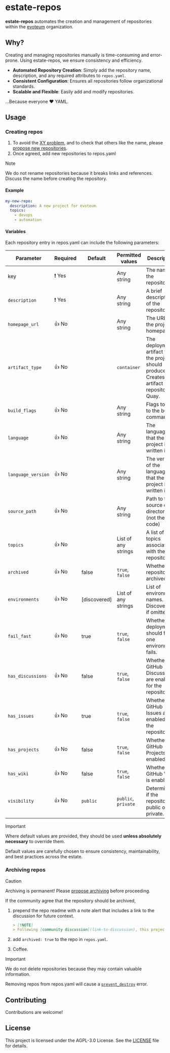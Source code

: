 # estate-repos

**estate-repos** automates the creation and management of repositories within the [evoteum](https://github.com/evoteum) organization.

## Why?
Creating and managing repositories manually is time-consuming and error-prone. Using estate-repos, we ensure consistency
and efficiency.

- **Automated Repository Creation**: Simply add the repository name, description, and any required attributes to `repos.yaml`.
- **Consistent Configuration**: Ensures all repositories follow organizational standards.
- **Scalable and Flexible**: Easily add and modify repositories.

...Because everyone ❤️ YAML.


## Usage
### Creating repos

1. To avoid the [XY problem](https://xyproblem.info/), and to check that others like the name, please
[propose new repositories](https://github.com/orgs/evoteum/discussions/new?category=polls).
1. Once agreed, add new repositories to repos.yaml

> [!NOTE]  
> We do not rename repositories because it breaks links and references. Discuss the name before creating the repository. 

#### Example
```yaml
my-new-repo:
  description: A new project for evoteum.
  topics:
    - devops
    - automation
 ```

#### Variables

Each repository entry in repos.yaml can include the following parameters:

| Parameter          | Required | Default      | Permitted values    | Description                                                                                      |
|--------------------|----------|--------------|---------------------|--------------------------------------------------------------------------------------------------|
| key                | ❗ Yes    |              | Any string          | The name of the repository.                                                                      |
| `description`      | ❗ Yes    |              | Any string          | A brief description of the repository.                                                           |
| `homepage_url`     | 👍 No    |              | Any string          | The URL of the project's homepage.                                                               |
| `artifact_type`    | 👍 No    |              | `container`         | The deployment artifact that the project should produce. Creates an artifact repository in Quay. |
| `build_flags`      | 👍 No    |              | Any string          | Flags to add to the build command.                                                               |
| `language`         | 👍 No    |              | Any string          | The language that the project is written in.                                                     |
| `language_version` | 👍 No    |              | Any string          | The version of the language that the project is written in.                                      |
| `source_path`      | 👍 No    |              | Any string          | Path to the source code directory (not the tofu code)                                            |
| `topics`           | 👍 No    |              | List of any strings | A list of topics associated with the repository.                                                 |
| `archived`         | 👍 No    | false        | `true`, `false`     | Whether the repository is archived.                                                              |
| `environments`     | 👍 No    | [discovered] | List of any strings | List of environment names. Discovered if omitted.                                                |
| `fail_fast`        | 👍 No    | true         | `true`, `false`     | Whether all deployments should fail if one environment fails.                                    |
| `has_discussions`  | 👍 No    | false        | `true`, `false`     | Whether GitHub Discussions are enabled for the repository.                                       |
| `has_issues`       | 👍 No    | true         | `true`, `false`     | Whether GitHub Issues are enabled for the repository.                                            |
| `has_projects`     | 👍 No    | false        | `true`, `false`     | Whether GitHub Projects are enabled.                                                             |
| `has_wiki`         | 👍 No    | false        | `true`, `false`     | Whether the GitHub Wiki is enabled.                                                              |
| `visibility`       | 👍 No    | `public`     | `public`, `private` | Determines if the repository is public or private.                                               |

> [!IMPORTANT]  
> Where default values are provided, they should be used **unless absolutely necessary** to override them.  
>  
> Default values are carefully chosen to ensure consistency, maintainability, and best practices across the estate.
 

### Archiving repos

> [!CAUTION]
> Archiving is permanent! Please [propose archiving](https://github.com/orgs/evoteum/discussions/new?category=polls) before proceeding.

If the community agree that the repository should be archived,
1. prepend the repo readme with a note alert that includes a link to the discussion for future context.

    ```markdown
    > [!NOTE]
    > Following [community discussion](link-to-discussion), this project has been concluded, so this repository is no longer maintained. Thank you to all contributors and users for your support.
    ```

2. add `archived: true` to the repo in `repos.yaml`.
3. Coffee.


> [!IMPORTANT]  
> We do not delete repositories because they may contain valuable information.
> 
> Removing repos from repos.yaml will cause a [`prevent_destroy`](https://opentofu.org/docs/language/meta-arguments/lifecycle/#:~:text=contains%20more%20details.-,prevent_destroy,-(bool)%20-%20This%20meta) error.


## Contributing

Contributions are welcome! 


## License

This project is licensed under the AGPL-3.0 License. See the [LICENSE](LICENSE) file for details.
